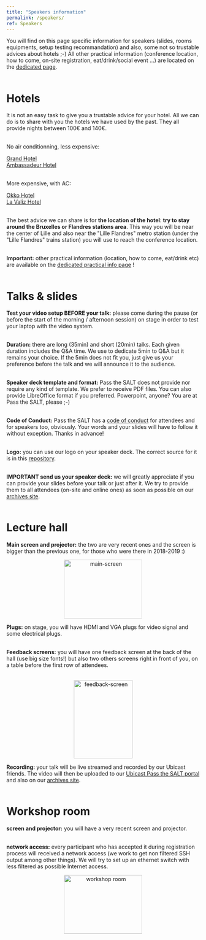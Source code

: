 ```yaml
---
title: "Speakers information"
permalink: /speakers/
ref: Speakers
---
```


You will find on this page specific information for speakers (slides, rooms equipments, setup testing recommandation) and also, some not so trustable advices about hotels ;-) All other practical information (conference location, how to come, on-site registration, eat/drink/social event ...) are located on the [dedicated page](/practical/).<br><br>


# Hotels

It is not an easy task to give you a trustable advice for your hotel. All we can do is to share with you the hotels we have used by the past. They all provide nights between 100€ and 140€.<br><br>

No air conditionning, less expensive:<br>

[Grand Hotel](https://www.grandhotellille.com/)<br>
[Ambassadeur Hotel](https://www.hotel-lille-ambassadeur.fr/)<br><br>

More expensive, with AC:<br>

[Okko Hotel](https://www.okkohotels.com/en/page/lille/.3097.html)<br>
[La Valiz Hotel](https://www.hotellavaliz.com/)<br><br>

The best advice we can share is for <b>the location of the hotel</b>: <b>try to stay around the Bruxelles or Flandres stations area</b>. This way you will be near the center of Lille and also near the "Lille Flandres" metro station (under the "Lille Flandres" trains station) you will use to reach the conference location.<br><br>

**Important:** other practical information (location, how to come, eat/drink etc) are available on the [dedicated practical info page](/practical/) !<br><br>

# Talks & slides

**Test your video setup BEFORE your talk:** please come during the pause (or before the start of the morning / afternoon session) on stage in order to test your laptop with the video system.
<br><br>

**Duration:** there are long (35min) and short (20min) talks. Each given duration includes the Q&A time. We use to dedicate 5min to Q&A but it remains your choice. If the 5min does not fit you, just give us your preference before the talk and we will announce it to the audience.
<br><br>

**Speaker deck template and format:** Pass the SALT does not provide nor require any kind of template. We prefer to receive PDF files. You can also provide LibreOffice format if you preferred. Powerpoint, anyone? You are at Pass the SALT, please ;-)
<br><br>

**Code of Conduct:** Pass the SALT has a [code of conduct](https://2023.pass-the-salt.org/code-of-conduct/) for attendees and for speakers too, obviously. Your words and your slides will have to follow it without exception. Thanks in advance!
<br><br>

**Logo:** you can use our logo on your speaker deck. The correct source for it is in this [repository]( https://github.com/pass-the-salt/2023-communication/tree/main/logo/). 
<br><br>

**IMPORTANT send us your speaker deck:** we will greatly appreciate if you can provide your slides before your talk or just after it. We try to provide them to all attendees (on-site and online ones) as soon as possible on our [archives site](https://archives.pass-the-salt.org/Pass%20the%20SALT/).
<br><br>

# Lecture hall

**Main screen and projector:** the two are very recent ones and the screen is bigger than the previous one, for those who were there in 2018-2019 :)

  <center><img src="/images/main-room-screen.jpeg" height="153" width="204"  alt="main-screen"></center>

**Plugs:** on stage, you will have HDMI and VGA plugs for video signal and some electrical plugs.
<br><br>

**Feedback screens:** you will have one feedback screen at the back of the hall (use big size fonts!) but also two others screens right in front of you, on a table before the first row of attendees.
<br><br>

  <center><img src="/images/feedback-screen.jpeg" height="204" width="153"  alt="feedback-screen"></center>

**Recording:** your talk will be live streamed and recorded by our Ubicast friends. The video will then be uploaded to our [Ubicast Pass the SALT portal](https://passthesalt.ubicast.tv/) and also on our [archives site](https://archives.pass-the-salt.org/Pass%20the%20SALT/).
<br><br>

# Workshop room

**screen and projector:** you will have a very recent screen and projector.
<br><br>

**network access:** every participant who has accepted it during registration process will received a network access (we work to get non filtered SSH output among other things). We will try to set up an ethernet switch with less filtered as possible Internet access. 

<center><img src="/images/workshop-room.jpeg" height="153" width="204"  alt="workshop room"></center> <br><br>

